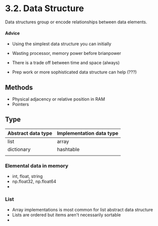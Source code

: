 # 3.2. Data Structure

Data structures group or encode relationships between data elements.

#### Advice

* Using the simplest data structure you can initially

* Wasting processor, memory power before brianpower
* There is a trade off between time and space (always)
* Prep work or more sophisticated data structure can help (???)

## Methods

- Physical adjacency or relative position in RAM
- Pointers

## Type

| Abstract data type | Implementation data type |
| ------------------ | ------------------------ |
| list               | array                    |
| dictionary         | hashtable                |
|                    |                          |

### Elemental data in memory

* int, float, string
* np.float32, np.float64
* 

### List

* Array implementations is most common for list abstract data structure
* Lists are ordered but items aren't necessarily sortable
* 